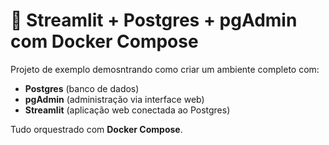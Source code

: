 # 🚀 Streamlit + Postgres + pgAdmin com Docker Compose

Projeto de exemplo demosntrando como criar um ambiente completo com:

- **Postgres** (banco de dados)
- **pgAdmin** (administração via interface web)
- **Streamlit** (aplicação web conectada ao Postgres)

Tudo orquestrado com **Docker Compose**.

